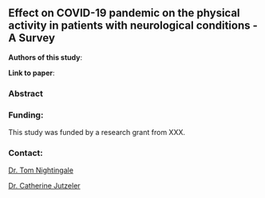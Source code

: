 ##  Effect on COVID-19 pandemic on the physical activity in patients with neurological conditions - A Survey

**Authors of this study**: 

**Link to paper**: 

### Abstract

### Funding: 
This study was funded by a research grant from XXX.


### Contact: 
[Dr. Tom Nightingale](mailto:T.E.Nightingale@bham.ac.uk?subject=[GitHub]%20Source%20Han%20Sans)

[Dr. Catherine Jutzeler](mailto:catherine.jutzeler@bsse.ethz.ch?subject=[GitHub]%20Source%20Han%20Sans)



